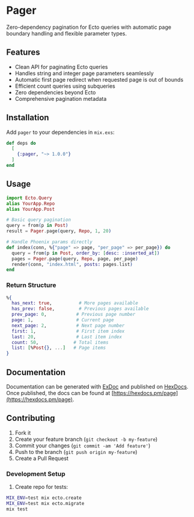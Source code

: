 # Pager

Zero-dependency pagination for Ecto queries with automatic page boundary handling and flexible parameter types.

## Features

- Clean API for paginating Ecto queries
- Handles string and integer page parameters seamlessly
- Automatic first page redirect when requested page is out of bounds
- Efficient count queries using subqueries
- Zero dependencies beyond Ecto
- Comprehensive pagination metadata

## Installation

Add `pager` to your dependencies in `mix.exs`:

```elixir
def deps do
  [
    {:pager, "~> 1.0.0"}
  ]
end
```

## Usage

```elixir
import Ecto.Query
alias YourApp.Repo
alias YourApp.Post

# Basic query pagination
query = from(p in Post)
result = Pager.page(query, Repo, 1, 20)

# Handle Phoenix params directly
def index(conn, %{"page" => page, "per_page" => per_page}) do
  query = from(p in Post, order_by: [desc: :inserted_at])
  pages = Pager.page(query, Repo, page, per_page)
  render(conn, "index.html", posts: pages.list)
end
```

### Return Structure

```elixir
%{
  has_next: true,          # More pages available
  has_prev: false,         # Previous pages available
  prev_page: 0,           # Previous page number
  page: 1,                # Current page
  next_page: 2,           # Next page number
  first: 1,               # First item index
  last: 20,               # Last item index
  count: 50,             # Total items
  list: [%Post{}, ...]   # Page items
}
```

## Documentation

Documentation can be generated with [ExDoc](https://github.com/elixir-lang/ex_doc)
and published on [HexDocs](https://hexdocs.pm). Once published, the docs can
be found at [https://hexdocs.pm/page](https://hexdocs.pm/page).

## Contributing

1. Fork it
2. Create your feature branch (`git checkout -b my-feature`)
3. Commit your changes (`git commit -am 'Add feature'`)
4. Push to the branch (`git push origin my-feature`)
5. Create a Pull Request

### Development Setup

1. Create repo for tests:
```bash
MIX_ENV=test mix ecto.create
MIX_ENV=test mix ecto.migrate
mix test
```
